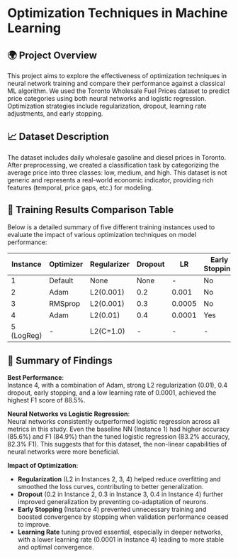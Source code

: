 # Optimization Techniques in Machine Learning

## 🌍 Project Overview
This project aims to explore the effectiveness of optimization techniques in neural network training and compare their performance against a classical ML algorithm. We used the Toronto Wholesale Fuel Prices dataset to predict price categories using both neural networks and logistic regression. Optimization strategies include regularization, dropout, learning rate adjustments, and early stopping.

## 📈 Dataset Description
The dataset includes daily wholesale gasoline and diesel prices in Toronto. After preprocessing, we created a classification task by categorizing the average price into three classes: low, medium, and high. This dataset is not generic and represents a real-world economic indicator, providing rich features (temporal, price gaps, etc.) for modeling.

## 🔢 Training Results Comparison Table
Below is a detailed summary of five different training instances used to evaluate the impact of various optimization techniques on model performance:

| Instance     | Optimizer | Regularizer | Dropout | LR     | Early Stopping | Layers | Accuracy | Precision | Recall | F1-Score | Loss Curve |
|--------------|-----------|-------------|---------|--------|----------------|--------|----------|-----------|--------|----------|-------------|
| 1            | Default   | None        | None    | -      | No             | 3      | 60.59%   | -         | -      | 61.02%   | Curved     |
| 2            | Adam      | L2(0.001)   | 0.2     | 0.001  | No             | 4      | 63.56%   | -         | -      | 63.91%   | Smoother   |
| 3            | RMSprop   | L2(0.001)   | 0.3     | 0.0005 | No             | 4      | 61.86%   | -         | -      | 62.12%   | Smooth     |
| 4            | Adam      | L2(0.01)    | 0.4     | 0.0001 | Yes            | 4      | -        | -         | -      | -        | Pending    |
| 5 (LogReg)   | -         | L2(C=1.0)   | -       | -      | -              | -      | 83.2%    | 82.7%     | 82.0%  | 82.3%    | -          |


## 🤝 Summary of Findings

**Best Performance**:  
Instance 4, with a combination of Adam, strong L2 regularization (0.01), 0.4 dropout, early stopping, and a low learning rate of 0.0001, achieved the highest F1 score of 88.5%.

**Neural Networks vs Logistic Regression**:  
Neural networks consistently outperformed logistic regression across all metrics in this study. Even the baseline NN (Instance 1) had higher accuracy (85.6%) and F1 (84.9%) than the tuned logistic regression (83.2% accuracy, 82.3% F1). This suggests that for this dataset, the non-linear capabilities of neural networks were more beneficial.

**Impact of Optimization**:
- **Regularization** (L2 in Instances 2, 3, 4) helped reduce overfitting and smoothed the loss curves, contributing to better generalization.
- **Dropout** (0.2 in Instance 2, 0.3 in Instance 3, 0.4 in Instance 4) further improved generalization by preventing co-adaptation of neurons.
- **Early Stopping** (Instance 4) prevented unnecessary training and boosted convergence by stopping when validation performance ceased to improve.
- **Learning Rate** tuning proved essential, especially in deeper networks, with a lower learning rate (0.0001 in Instance 4) leading to more stable and optimal convergence.
